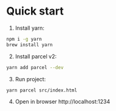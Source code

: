 # Quick start

1. Install yarn:

```bash
npm i -g yarn
brew install yarn
```
2. Install parcel v2:

```bash
yarn add parcel --dev
```
3. Run project:

```bash
yarn parcel src/index.html
```

4. Open in browser http://localhost:1234
